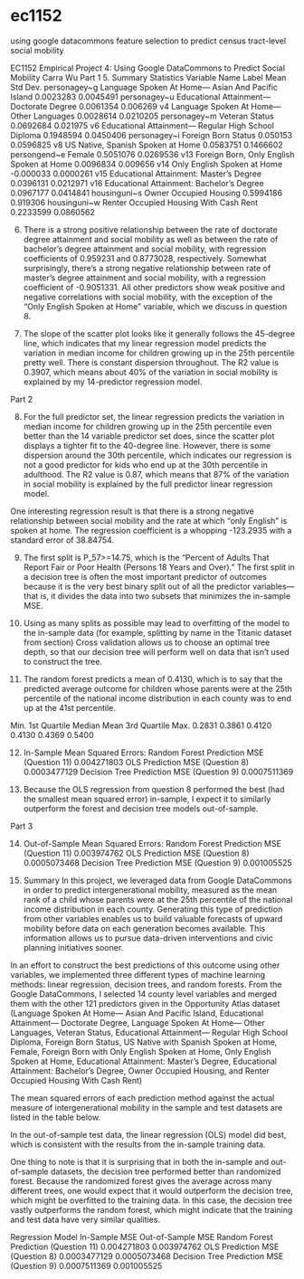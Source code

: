 # ec1152
using google datacommons feature selection to predict census tract-level social mobility

EC1152 Empirical Project 4: Using Google DataCommons to Predict Social Mobility
Carra Wu
Part 1
5. Summary Statistics
Variable Name	Label	Mean	Std Dev.
personagey~g	Language Spoken At Home— Asian And Pacific Island	0.0023283	0.0045491
personagey~u	Educational Attainment— Doctorate Degree	0.0061354	0.006269
v4	Language Spoken At Home— Other Languages	0.0028614	0.0210205
personagey~m	Veteran Status	0.0692684	0.021975
v6	Educational Attainment— Regular High School Diploma	0.1948594	0.0450406
personagey~i	Foreign Born Status	0.050153	0.0596825
v8	US Native, Spanish Spoken at Home	0.0583751	0.1466602
persongend~e	Female	0.5051076	0.0269536
v13	Foreign Born, Only English Spoken at Home	0.0096834	0.009656
v14	Only English Spoken at Home	-0.000033	0.0000261
v15	Educational Attainment: Master’s Degree	0.0396131	0.0212971
v16	Educational Attainment: Bachelor’s Degree	0.0967177	0.0414841
housinguni~s	Owner Occupied Housing	0.5994186	0.919306
housinguni~w	Renter Occupied Housing With Cash Rent	0.2233599	0.0860562

6. There is a strong positive relationship between the rate of doctorate degree attainment and social mobility as well as between the rate of bachelor’s degree attainment and social mobility, with regression coefficients of 0.959231 and 0.8773028, respectively. Somewhat surprisingly, there’s a strong negative relationship between rate of master’s degree attainment and social mobility, with a regression coefficient of -0.9051331. All other predictors show weak positive and negative correlations with social mobility, with the exception of the “Only English Spoken at Home” variable, which we discuss in question 8.

7. The slope of the scatter plot looks like it generally follows the 45-degree line, which indicates that my linear regression model predicts the variation in median income for children growing up in the 25th percentile pretty well. There is constant dispersion throughout. The R2 value is 0.3907, which means about 40% of the variation in social mobility is explained by my 14-predictor regression model.
 

Part 2

8. For the full predictor set, the linear regression predicts the variation in median income for children growing up in the 25th percentile even better than the 14 variable predictor set does, since the scatter plot displays a tighter fit to the 40-degree line. However, there is some dispersion around the 30th percentile, which indicates our regression is not a good predictor for kids who end up at the 30th percentile in adulthood. The R2 value is 0.87, which means that 87% of the variation in social mobility is explained by the full predictor linear regression model.

One interesting regression result is that there is a strong negative relationship between social mobility and the rate at which “only English” is spoken at home. The regression coefficient is a whopping -123.2935 with a standard error of 38.84754.
 

9. The first split is P_57>=14.75, which is the “Percent of Adults That Report Fair or Poor Health (Persons 18 Years and Over).” The first split in a decision tree is often the most important predictor of outcomes because it is the very best binary split out of all the predictor variables—that is, it divides the data into two subsets that minimizes the in-sample MSE. 

10. Using as many splits as possible may lead to overfitting of the model to the in-sample data (for example, splitting by name in the Titanic dataset from section) Cross validation allows us to choose an optimal tree depth, so that our decision tree will perform well on data that isn’t used to construct the tree.

11. The random forest predicts a mean of 0.4130, which is to say that the predicted average outcome for children whose parents were at the 25th percentile of the national income distribution in each county was to end up at the 41st percentile.

Min.	1st Quartile	Median	Mean	3rd Quartile	Max.
0.2831	0.3861	0.4120	0.4130	0.4369	0.5400

12. In-Sample Mean Squared Errors:
Random Forest Prediction MSE (Question 11)	0.004271803
OLS Prediction MSE (Question 8)	0.0003477129
Decision Tree Prediction MSE (Question 9)	0.0007511369

13. Because the OLS regression from question 8 performed the best (had the smallest mean squared error) in-sample, I expect it to similarly outperform the forest and decision tree models out-of-sample.

Part 3

14. Out-of-Sample Mean Squared Errors:
Random Forest Prediction MSE (Question 11)	0.003974762
OLS Prediction MSE (Question 8)	0.0005073468
Decision Tree Prediction MSE (Question 9)	0.001005525

15. Summary
In this project, we leveraged data from Google DataCommons in order to predict intergenerational mobility, measured as the mean rank of a child whose parents were at the 25th percentile of the national income distribution in each county. Generating this type of prediction from other variables enables us to build valuable forecasts of upward mobility before data on each generation becomes available. This information allows us to pursue data-driven interventions and civic planning initiatives sooner.

In an effort to construct the best predictions of this outcome using other variables, we implemented three different types of machine learning methods: linear regression, decision trees, and random forests. From the Google DataCommons, I selected 14 county level variables and merged them with the other 121 predictors given in the Opportunity Atlas dataset (Language Spoken At Home— Asian And Pacific Island, Educational Attainment— Doctorate Degree, Language Spoken At Home— Other Languages, Veteran Status, Educational Attainment— Regular High School Diploma, Foreign Born Status, US Native with Spanish Spoken at Home, Female, Foreign Born with Only English Spoken at Home, Only English Spoken at Home, Educational Attainment: Master’s Degree, Educational Attainment: Bachelor’s Degree, Owner Occupied Housing, and Renter Occupied Housing With Cash Rent)

The mean squared errors of each prediction method against the actual measure of intergenerational mobility in the sample and test datasets are listed in the table below.

In the out-of-sample test data, the linear regression (OLS) model did best, which is consistent with the results from the in-sample training data. 

One thing to note is that it is surprising that in both the in-sample and out-of-sample datasets, the decision tree performed better than randomized forest. Because the randomized forest gives the average across many different trees, one would expect that it would outperform the decision tree, which might be overfitted to the training data. In this case, the decision tree vastly outperforms the random forest, which might indicate that the training and test data have very similar qualities.

Regression Model	In-Sample MSE	Out-of-Sample MSE
Random Forest Prediction (Question 11)	0.004271803	0.003974762
OLS Prediction MSE (Question 8)	0.0003477129	0.0005073468
Decision Tree Prediction MSE (Question 9)	0.0007511369	0.001005525
